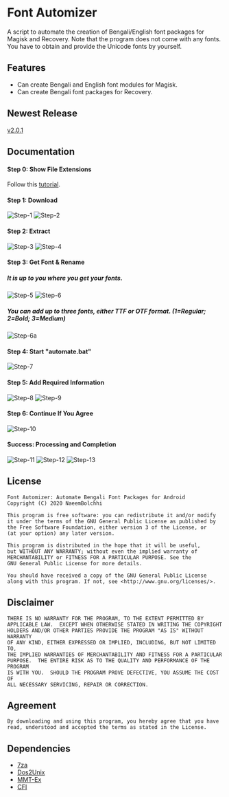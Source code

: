 # Font Automizer
A script to automate the creation of Bengali/English font packages for Magisk and Recovery.
Note that the program does not come with any fonts. You have to obtain and provide the Unicode fonts by yourself.

## Features
* Can create Bengali and English font modules for Magisk.
* Can create Bengali font packages for Recovery.

## Newest Release
[v2.0.1](https://github.com/NaeemBolchhi/FontAutomizer/releases)

## Documentation
#### Step 0: Show File Extensions
Follow this [tutorial](https://www.howtogeek.com/205086/beginner-how-to-make-windows-show-file-extensions/).
#### Step 1: Download
![Step-1](https://user-images.githubusercontent.com/42773187/82299622-9086e780-99d7-11ea-9f52-a2fda5078ba0.png)
![Step-2](https://user-images.githubusercontent.com/42773187/82299629-941a6e80-99d7-11ea-916b-46c1d389ca33.png)
#### Step 2: Extract
![Step-3](https://user-images.githubusercontent.com/42773187/82299633-94b30500-99d7-11ea-92db-bd4f9096a564.png)
![Step-4](https://user-images.githubusercontent.com/42773187/82299635-954b9b80-99d7-11ea-95a7-dff09ed5e59f.png)
#### Step 3: Get Font & Rename
##### It is up to you where you get your fonts.
![Step-5](https://user-images.githubusercontent.com/42773187/82299637-95e43200-99d7-11ea-9c20-29333b86c960.png)
![Step-6](https://user-images.githubusercontent.com/42773187/82299641-967cc880-99d7-11ea-892f-d38c2105c982.png)
##### You can add up to three fonts, either TTF or OTF format. (1=Regular; 2=Bold; 3=Medium)
![Step-6a](https://user-images.githubusercontent.com/42773187/82301096-941b6e00-99d9-11ea-9ad9-dc7ec2a17e12.png)
#### Step 4: Start "automate.bat"
![Step-7](https://user-images.githubusercontent.com/42773187/82299643-97155f00-99d7-11ea-8e65-c29c5cf7eb7a.png)
#### Step 5: Add Required Information
![Step-8](https://user-images.githubusercontent.com/42773187/82299644-97adf580-99d7-11ea-8d18-501fa8d0f06b.png)
![Step-9](https://user-images.githubusercontent.com/42773187/82299647-98468c00-99d7-11ea-9b5a-d153eb98b670.png)
#### Step 6: Continue If You Agree
![Step-10](https://user-images.githubusercontent.com/42773187/82302900-0d1bc500-99dc-11ea-9015-bf5896597cc5.png)
#### Success: Processing and Completion
![Step-11](https://user-images.githubusercontent.com/42773187/82299649-98df2280-99d7-11ea-9704-8dd98a30bb58.png)
![Step-12](https://user-images.githubusercontent.com/42773187/82299652-9977b900-99d7-11ea-8aa2-d6679f51e16c.png)
![Step-13](https://user-images.githubusercontent.com/42773187/82301821-9b8f4700-99da-11ea-8568-aef22f6ad06e.png)

## License

    Font Automizer: Automate Bengali Font Packages for Android
    Copyright (C) 2020 NaeemBolchhi

    This program is free software: you can redistribute it and/or modify
    it under the terms of the GNU General Public License as published by
    the Free Software Foundation, either version 3 of the License, or
    (at your option) any later version.

    This program is distributed in the hope that it will be useful,
    but WITHOUT ANY WARRANTY; without even the implied warranty of
    MERCHANTABILITY or FITNESS FOR A PARTICULAR PURPOSE. See the
    GNU General Public License for more details.

    You should have received a copy of the GNU General Public License
    along with this program. If not, see <http://www.gnu.org/licenses/>.

## Disclaimer

    THERE IS NO WARRANTY FOR THE PROGRAM, TO THE EXTENT PERMITTED BY
    APPLICABLE LAW.  EXCEPT WHEN OTHERWISE STATED IN WRITING THE COPYRIGHT
    HOLDERS AND/OR OTHER PARTIES PROVIDE THE PROGRAM "AS IS" WITHOUT WARRANTY
    OF ANY KIND, EITHER EXPRESSED OR IMPLIED, INCLUDING, BUT NOT LIMITED TO,
    THE IMPLIED WARRANTIES OF MERCHANTABILITY AND FITNESS FOR A PARTICULAR
    PURPOSE.  THE ENTIRE RISK AS TO THE QUALITY AND PERFORMANCE OF THE PROGRAM
    IS WITH YOU.  SHOULD THE PROGRAM PROVE DEFECTIVE, YOU ASSUME THE COST OF
    ALL NECESSARY SERVICING, REPAIR OR CORRECTION.
    
## Agreement

    By downloading and using this program, you hereby agree that you have
    read, understood and accepted the terms as stated in the License.

## Dependencies
- [7za](https://www.7-zip.org/download.html)
- [Dos2Unix](https://sourceforge.net/projects/dos2unix/)
- [MMT-Ex](https://github.com/Zackptg5/MMT-Extended)
- [CFI](https://github.com/nongthaihoang/custom_font_installer)
